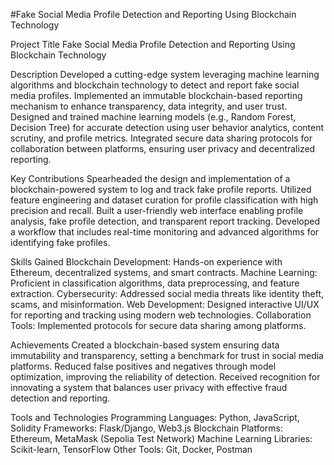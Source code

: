#Fake Social Media Profile Detection and Reporting Using Blockchain Technology


Project Title
Fake Social Media Profile Detection and Reporting Using Blockchain Technology

Description
Developed a cutting-edge system leveraging machine learning algorithms and blockchain technology to detect and report fake social media profiles.
Implemented an immutable blockchain-based reporting mechanism to enhance transparency, data integrity, and user trust.
Designed and trained machine learning models (e.g., Random Forest, Decision Tree) for accurate detection using user behavior analytics, content scrutiny, and profile metrics.
Integrated secure data sharing protocols for collaboration between platforms, ensuring user privacy and decentralized reporting.

Key Contributions
Spearheaded the design and implementation of a blockchain-powered system to log and track fake profile reports.
Utilized feature engineering and dataset curation for profile classification with high precision and recall.
Built a user-friendly web interface enabling profile analysis, fake profile detection, and transparent report tracking.
Developed a workflow that includes real-time monitoring and advanced algorithms for identifying fake profiles.

Skills Gained
Blockchain Development: Hands-on experience with Ethereum, decentralized systems, and smart contracts.
Machine Learning: Proficient in classification algorithms, data preprocessing, and feature extraction.
Cybersecurity: Addressed social media threats like identity theft, scams, and misinformation.
Web Development: Designed interactive UI/UX for reporting and tracking using modern web technologies.
Collaboration Tools: Implemented protocols for secure data sharing among platforms.

Achievements
Created a blockchain-based system ensuring data immutability and transparency, setting a benchmark for trust in social media platforms.
Reduced false positives and negatives through model optimization, improving the reliability of detection.
Received recognition for innovating a system that balances user privacy with effective fraud detection and reporting.

Tools and Technologies
Programming Languages: Python, JavaScript, Solidity
Frameworks: Flask/Django, Web3.js
Blockchain Platforms: Ethereum, MetaMask (Sepolia Test Network)
Machine Learning Libraries: Scikit-learn, TensorFlow
Other Tools: Git, Docker, Postman
